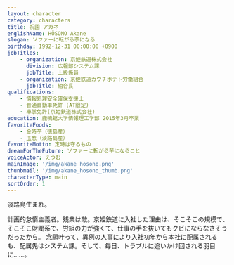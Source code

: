 ```yaml
---
layout: character
category: characters
title: 祝園 アカネ
englishName: HŌSONO Akane
slogan: ソファーに転がる芋になる
birthday: 1992-12-31 00:00:00 +0900
jobTitles:
    - organization: 京姫鉄道株式会社
      division: 広報部システム課
      jobTitle: 上級係員
    - organization: 京姫鉄道カウチポテト労働組合
      jobTitle: 組合長
qualifications:
    - 情報処理安全確保支援士 
    - 普通自動車免許 (AT限定)
    - 車掌免許(京姫鉄道株式会社)
education: 鹿鳴館大学情報理工学部 2015年3月卒業
favoriteFoods:
    - 金時芋（徳島産）
    - 玉葱（淡路島産）
favoriteMotto: 定時は守るもの
dreamForTheFuture: ソファーに転がる芋になること
voiceActor: えつむ
mainImage: '/img/akane_hosono.png'
thunbmail: '/img/akane_hosono_thumb.png'
characterType: main
sortOrder: 1
---
```


淡路島生まれ。

計画的怠惰主義者。残業は敵。京姫鉄道に入社した理由は、そこそこの規模で、そこそこ財閥系で、労組の力が強くて、仕事の手を抜いてもクビにならなさそうだったから。
念願叶って、異例の人事により入社初年から本社に配属されるも、配属先はシステム課。そして、毎日、トラブルに追いかけ回される羽目に……。
